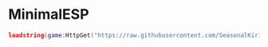 # MinimalESP
```lua
loadstring(game:HttpGet("https://raw.githubusercontent.com/SeasonalKirito/MinimalESP/main/main.lua"))()
```
